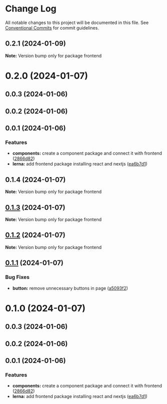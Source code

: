 # Change Log

All notable changes to this project will be documented in this file.
See [Conventional Commits](https://conventionalcommits.org) for commit guidelines.

## 0.2.1 (2024-01-09)

**Note:** Version bump only for package frontend





# 0.2.0 (2024-01-07)



## 0.0.3 (2024-01-06)



## 0.0.2 (2024-01-06)



## 0.0.1 (2024-01-06)


### Features

* **components:** create a component package and connect it with frontend ([2866d82](https://github.com/nk18chi/lerna-playground/commit/2866d82cc4bfedd542c6ded25d8c7ac4cb7fcf93))
* **lerna:** add frontend package installing react and nextjs ([ea6b7d1](https://github.com/nk18chi/lerna-playground/commit/ea6b7d1b3ab04e783227115fab3903ab64e1dfb7))





## 0.1.4 (2024-01-07)

**Note:** Version bump only for package frontend





## [0.1.3](https://github.com/nk18chi/lerna-playground/compare/frontend@0.1.2...frontend@0.1.3) (2024-01-07)

**Note:** Version bump only for package frontend





## [0.1.2](https://github.com/nk18chi/lerna-playground/compare/frontend@0.1.1...frontend@0.1.2) (2024-01-07)

**Note:** Version bump only for package frontend





## [0.1.1](https://github.com/nk18chi/lerna-playground/compare/frontend@0.1.0...frontend@0.1.1) (2024-01-07)


### Bug Fixes

* **button:** remove unnecessary buttons in page ([a5093f2](https://github.com/nk18chi/lerna-playground/commit/a5093f27db9d031f61486005c1798f21c77aba0d))





# 0.1.0 (2024-01-07)



## 0.0.3 (2024-01-06)



## 0.0.2 (2024-01-06)



## 0.0.1 (2024-01-06)


### Features

* **components:** create a component package and connect it with frontend ([2866d82](https://github.com/nk18chi/lerna-playground/commit/2866d82cc4bfedd542c6ded25d8c7ac4cb7fcf93))
* **lerna:** add frontend package installing react and nextjs ([ea6b7d1](https://github.com/nk18chi/lerna-playground/commit/ea6b7d1b3ab04e783227115fab3903ab64e1dfb7))
